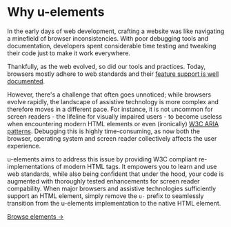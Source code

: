 # Why u-elements

> <!-- Used to hide first <p> -->

In the early days of web development, crafting a website was like navigating a minefield of browser inconsistencies. With poor debugging tools and documentation, developers spent considerable time testing and tweaking their code just to make it work everywhere.

Thankfully, as the web evolved, so did our tools and practices. Today, browsers mostly adhere to web standards and their [feature support is well documented](https://caniuse.com/).

However, there's a challenge that often goes unnoticed; while browsers evolve rapidly, the landscape of assistive technology is more complex and therefore moves in a different pace. For instance, it is not uncommon for screen readers - the lifeline for visually impaired users - to become useless when encountering modern HTML elements or even (ironically) [W3C ARIA patterns](https://www.w3.org/WAI/ARIA/apg/patterns/). Debugging this is highly time-consuming, as now both the browser, operating system and screen reader collectively affects the user experience.

u-elements aims to address this issue by providing W3C compliant re-implementations of modern HTML tags. It empowers you to learn and use web standards, while also being confident that under the hood, your code is augmented with thoroughly tested enhancements for screen reader compability. When major browsers and assistive technologies sufficiently support an HTML element, simply remove the `u-` prefix to seamlessly transition from the u-elements implementation to the native HTML element.

[Browse elements &rarr;](/elements/)

<!--Through thorough testing accross all major devices, browsers and screen readers, u-elements is able to handles screen reader compatibility under the hood, while you can focus on learning and implementing standard HTML practices, while still being confident that your code will be accessible to all users.

<!--what might appear as a screen reader issue, can actually stem from the complex interaction of data between the browser, operating system, and screen reader, making debugging and testing a nightmare again.

It can be tricky to figure out what's causing the problem because it involves a lot of different parts like the browser and the operating system.

Problems attributed to screen readers may not always be the fault of the screen reader alone. The interaction between the web browser, operating system, and the screen reader can cause issues that are difficult to debug and resolve.

And while this might seem like a screen reader issue, it can infact be caused by the dance of data being passed between browser, operative system and screen reader.

Moreover, the user experience is no longer scoped to the browser, but a cooperation also with the operating system and the screen reader, making debugging (and blame) a nightmare.

Moreover, since both ARIA attributes, browser, operating system and screen reader now all affects the user experience, debugging becomes a nightmare.

The issue can both lie in the browser, the operative system or the screen reader itself, as all these need to cooperate.

Is this the screen readers fault? Not necessarily. Browser first [converts HTML to a accessibility tree](https://developer.mozilla.org/en-US/docs/Glossary/Accessibility_tree), then hand it over to the operative system, which again hands it over assistive technologies (i.e. screen reader). 

if this is the screen reader, operative system, browser or combination or ARIA attribute, since different ARIA attributes affects each other, and the flow of data goes browser converting HTML to [accessibility tree](https://developer.mozilla.org/en-US/docs/Glossary/Accessibility_tree), hand it over to the operative system, which again hands it over the screen reader (or other assistive technology) -->

<!-- For developers, this presents a dilemma.
Should you trust to web standards to be accessible?
Should you trust a NPM package claiming good accesibility?
Or should you start manually testing your product in all combinations of screen readers, browsers and devices?

While they strive to adhere to best practices and standards in their code, ensuring accessibility across various screen reader software remains a daunting task. Each screen reader interprets HTML and ARIA elements differently, leading to inconsistencies in how users with disabilities experience web content. -->

<!--Even some [W3C Aria Patterns](https://www.w3.org/WAI/ARIA/apg/patterns/) are yet too modern, making the functionality in might still be hidden or unusable.

It is not uncommon, that using a despite browsers having made significant progress towards consistent web standard support, 
The web ecosystem enjoys a high level of interoperability, despite intense competition between browser vendors.
However, despite web development being smoother than ever, there's a challenge that often goes unnoticed: the landscape of (inconsistent) assistive technologies. While browser do a good job of consistent rendering, screen readers - the lifeline for users with visual impairments - still struggle with poor support for HTML and ARIA specifications. 

<!--- to popular belief each browser and screen reader interprets the [accessibility tree](https://developer.mozilla.org/en-US/docs/Glossary/Accessibility_tree) differently, leading to inconsistencies in how users with disabilities experience the web.--

While browsers have made significant strides in rendering web content consistently, screen readers - the lifeline for users with visual impairments - still struggle with disparate support for HTML and ARIA specifications.

<!--However, amidst the celebration of smoother web development experiences, there's a hidden challenge that often goes unnoticed: the landscape of assistive technologies. While browsers have made significant strides in rendering web content consistently, screen readers - the lifeline for users with visual impairments - still struggle with disparate support for HTML and ARIA specifications.-->

<!--For developers, this presents a dilemma. While they strive to adhere to best practices and standards in their code, ensuring accessibility across various screen reader software remains a daunting task. Each screen reader interprets HTML and ARIA elements differently, leading to inconsistencies in how users with disabilities experience web content.-->

<!-- Enter u-elements, a project designed to bridge this accessibility gap. At its core, u-elements encourages developers to adhere closely to HTML standards while offering a layer of abstraction that handles screen reader compatibility under the hood. By adopting u-elements, developers can focus on learning and implementing standard HTML practices, confident that their code will be accessible to users across different screen reader platforms.

The goal of u-elements is not to replace existing accessibility practices but to complement them. By providing a standardized approach to handling screen reader compatibility, u-elements aims to make web development more inclusive and accessible for all users.

In a world where digital experiences play an increasingly central role in our lives, ensuring accessibility should be a fundamental priority for developers. With projects like u-elements leading the charge, we move closer to a web that truly serves everyone, regardless of their abilities or impairments.-->